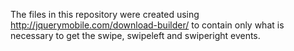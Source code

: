The files in this repository were created using http://jquerymobile.com/download-builder/ to contain only what is necessary to get the swipe, swipeleft and swiperight events.

